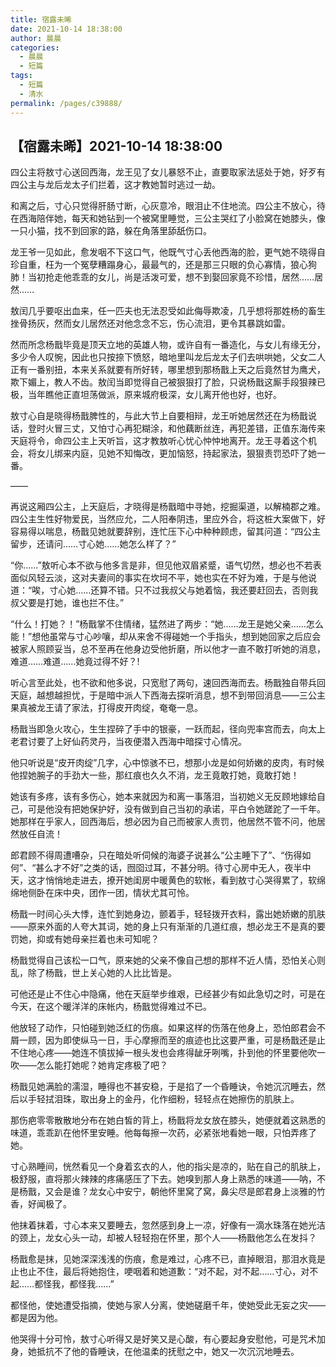 ```yaml
---
title: 宿露未晞
date: 2021-10-14 18:38:00
author: 晨晨
categories: 
  - 晨晨
  - 短篇
tags: 
  - 短篇
  - 清水
permalink: /pages/c39888/
---
```

## 【宿露未晞】2021-10-14 18:38:00

四公主将敖寸心送回西海，龙王见了女儿暴怒不止，直要取家法惩处于她，好歹有四公主与龙后龙太子们拦着，这才教她暂时逃过一劫。

和离之后，寸心只觉得肝肠寸断，心灰意冷，眼泪止不住地流。四公主不放心，待在西海陪伴她，每天和她钻到一个被窝里睡觉，三公主哭红了小脸窝在她膝头，像一只小猫，找不到回家的路，躲在角落里舔舐伤口。

<!-- more -->

龙王爷一见如此，愈发咽不下这口气，他既气寸心丢他西海的脸，更气她不晓得自珍自重，枉为一个冤孽糟蹋身心，最最气的，还是那三只眼的负心寡情，狼心狗肺！当初抢走他乖乖的女儿，尚是活泼可爱，想不到娶回家竟不珍惜，居然……居然……

敖闰几乎要呕出血来，任一匹夫也无法忍受如此侮辱欺凌，几乎想将那姓杨的畜生挫骨扬灰，然而女儿居然还对他念念不忘，伤心流泪，更令其暴跳如雷。

然而所念杨戬毕竟是顶天立地的英雄人物，或许自有一番造化，与女儿有缘无分，多少令人叹惋，因此也只按捺下愤怒，暗地里叫龙后龙太子们去哄哄她，父女二人正有一番别扭，本来关系就要有所好转，哪里想到那杨戬上天之后竟然甘为鹰犬，欺下媚上，教人不齿。敖闰当即觉得自己被狠狠打了脸，只说杨戬这厮手段狠辣已极，当年瞧他正直坦荡做派，原来城府极深，女儿离开他也好，也好。

敖寸心自是晓得杨戬脾性的，与此大节上自要相辩，龙王听她居然还在为杨戬说话，登时火冒三丈，又怕寸心再犯糊涂，和他藕断丝连，再犯差错，正值东海传来天庭将令，命四公主上天听旨，这才教敖听心忧心忡忡地离开。龙王寻着这个机会，将女儿绑来内庭，见她不知悔改，更加恼怒，持起家法，狠狠责罚恐吓了她一番。

——

再说这厢四公主，上天庭后，才晓得是杨戬暗中寻她，挖掘渠道，以解楠郡之难。四公主生性好物爱民，当然应允，二人阳奉阴违，里应外合，将这桩大案做下，好容易得以喘息，杨戬见她就要辞别，连忙压下心中种种顾虑，留其问道：“四公主留步，还请问……寸心她……她怎么样了？”

“你……”敖听心本不欲与他多言是非，但见他双眉紧蹙，语气切然，想必也不若表面似风轻云淡，这对夫妻间的事实在坎坷不平，她也实在不好为难，于是与他说道：“唉，寸心她……还算不错。只不过我叔父与她着恼，我还要赶回去，否则我叔父要是打她，谁也拦不住。”

“什么！打她？！”杨戬掌不住情绪，猛然进了两步：“她……龙王是她父亲……怎么能！”想他虽常与寸心吵嚷，却从来舍不得碰她一个手指头，想到她回家之后应会被家人照顾妥当，总不至再在他身边受他折磨，所以他才一直不敢打听她的消息，难道……难道……她竟过得不好？!

听心言至此处，也不欲和他多说，只宽慰了两句，速回西海而去。杨戬独自带兵回天庭，越想越担忧，于是暗中派人下西海去探听消息，想不到带回消息——三公主果真被龙王请了家法，打得皮开肉绽，奄奄一息。

杨戬当即急火攻心，生生捏碎了手中的银豪，一跃而起，径向兜率宫而去，向太上老君讨要了上好仙药灵丹，当夜便潜入西海中暗探寸心情况。

他只听说是“皮开肉绽”几字，心中惊骇不已，想那小龙是如何娇嫩的皮肉，有时候他捏她腕子的手劲大一些，那红痕也久久不消，龙王竟敢打她，竟敢打她！

她该有多疼，该有多伤心，她本来就因为和离一事落泪，当初她义无反顾地嫁给自己，可是他没有把她保护好，没有做到自己当初的承诺，平白令她蹉跎了一千年。她那样在乎家人，回西海后，想必因为自己而被家人责罚，他居然不管不问，他居然放任自流！

郎君顾不得周遭嘈杂，只在暗处听伺候的海婆子说甚么“公主睡下了”、“伤得如何”、“甚么才不好”之类的话，囫囵过耳，不甚分明。待寸心房中无人，夜半中天，这才悄悄地走进去，撩开她闺房中暖黄色的软帐，看到敖寸心哭得累了，软绵绵地侧卧在床中央，团作一团，情状尤其可怜。

杨戬一时间心头大悸，连忙到她身边，颤着手，轻轻拨开衣料，露出她娇嫩的肌肤——原来外面的人夸大其词，她的身上只有渐渐的几道红痕，想必龙王不是真的要罚她，抑或有她母亲拦着也未可知呢？

杨戬觉得自己该松一口气，原来她的父亲不像自己想的那样不近人情，恐怕关心则乱，除了杨戬，世上关心她的人比比皆是。

可他还是止不住心中隐痛，他在天庭举步维艰，已经甚少有如此急切之时，可是在今天，在这个暖洋洋的床帐内，杨戬觉得难过不已。

他放轻了动作，只怕碰到她泛红的伤痕。如果这样的伤落在他身上，恐怕郎君会不屑一顾，因为即使纵马一日，手心摩擦而至的痕迹也比这要严重，可是杨戬还是止不住地心疼——她连不慎拔掉一根头发也会疼得龇牙咧嘴，扑到他的怀里要他吹一吹——怎么能打她呢？她肯定疼极了吧？

杨戬见她满脸的濡湿，睡得也不甚安稳，于是掐了一个昏睡诀，令她沉沉睡去，然后以手轻拭泪珠，取出身上的金丹，化作细粉，轻轻点在她擦伤的肌肤上。

那伤疤零零散散地分布在她白皙的背上，杨戬将龙女放在膝头，她便就着这熟悉的味道，乖乖趴在他怀里安睡。他每每擦一次药，必紧张地看她一眼，只怕弄疼了她。

寸心熟睡间，恍然看见一个身着玄衣的人，他的指尖是凉的，贴在自己的肌肤上，极舒服，直将那火辣辣的疼痛感压了下去。她嗅到那人身上熟悉的味道——呐，不是杨戬，又会是谁？龙女心中安宁，朝他怀里窝了窝，鼻尖尽是郎君身上淡雅的竹香，好闻极了。

他抹着抹着，寸心本来又要睡去，忽然感到身上一凉，好像有一滴水珠落在她光洁的颈上，龙女心头一动，却被人轻轻抱在怀里，那个人——杨戬他怎么在发抖？

杨戬愈是抹，见她深深浅浅的伤痕，愈是难过，心疼不已，直掉眼泪，那泪水竟是止也止不住，最后将她抱住，哽咽着和她道歉：“对不起，对不起……寸心，对不起……都怪我，都怪我……”

都怪他，使她遭受指摘，使她与家人分离，使她磋磨千年，使她受此无妄之灾——都是因为他。

他哭得十分可怜，敖寸心听得又是好笑又是心酸，有心要起身安慰他，可是咒术加身，她抵抗不了他的昏睡诀，在他温柔的抚慰之中，她又一次沉沉地睡去。
